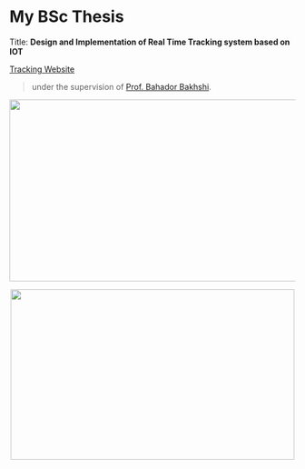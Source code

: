 # My BSc Thesis
Title: **Design and Implementation of Real Time Tracking system based on IOT**

[Tracking Website](https://sarehsoltani.github.io/post/tracking/)
> under the supervision of [Prof. Bahador Bakhshi](https://ceit.aut.ac.ir/~bakhshis/).
<p align="center">
  <img width="550" height="320" src="https://user-images.githubusercontent.com/23232055/59965808-357b1500-9528-11e9-9e5c-2229ae5d681d.jpg">
</p>
<p align="center">
  <img width="500" height="300" src="https://ja-si.com/wp-content/uploads/2016/09/TechnologyExplaination-768x493.png">
</p>
